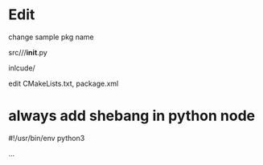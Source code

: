 # Edit

change sample pkg name 

src/<your pkg name>/<your pkg name>/__init__.py

inlcude/<your pkg name>

edit CMakeLists.txt, package.xml

# always add shebang in python node

\#!/usr/bin/env python3

...
